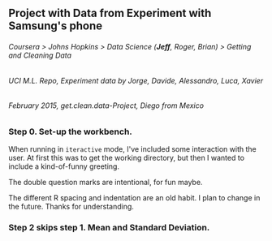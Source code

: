 ## Project with Data from Experiment with Samsung's phone
###### Coursera > Johns Hopkins > Data Science (**Jeff**, Roger, Brian) > Getting and Cleaning Data
###### UCI M.L. Repo, Experiment data by Jorge, Davide, Alessandro, Luca, Xavier
###### February 2015, get.clean.data-Project, Diego from Mexico

### Step 0. Set-up the workbench.
When running in `iteractive` mode, I've included some interaction with the user.  At first this was to get the working directory, but then I wanted to include a kind-of-funny greeting. 

The double question marks are intentional, for fun maybe.  

The different R spacing and indentation are an old habit.  I plan to change in the future.  Thanks for understanding. 

### Step 2 skips step 1.  Mean and Standard Deviation. 



